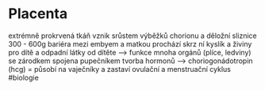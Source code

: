 # Placenta
extrémně prokrvená tkáň
vznik srůstem výběžků chorionu a děložní sliznice
300 - 600g
bariéra mezi embyem a matkou
prochází skrz ní kyslík a živiny pro dítě a odpadní látky od dítěte
--> funkce mnoha orgánů (plíce, ledviny)
se zárodkem spojena pupečníkem
tvorba hormonů --> choriogonádotropin (hcg)
= působí na vaječníky a zastaví ovulační a menstruační cyklus
#biologie 
